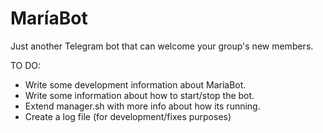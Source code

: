 # MaríaBot

Just another Telegram bot that can welcome your group's new members.

TO DO:

* Write some development information about MariaBot.
* Write some information about how to start/stop the bot.
* Extend manager.sh with more info about how its running.
* Create a log file (for development/fixes purposes)
